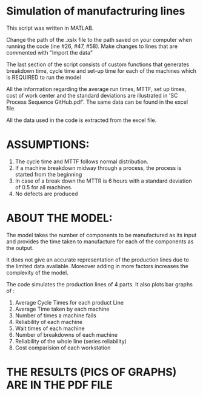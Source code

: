 # Simulation of manufactruring lines

This script was written in MATLAB.

Change the path of the .xslx file to the path saved on your computer when running the code (ine #26, #47, #58). Make changes to lines that are commented with "Import the data"

The last section of the script consists of custom functions that generates breakdown time, cycle time and set-up time for each of the machines which is REQUIRED to run the model

All the information regarding the average run times, MTTF, set up times, cost of work center and the standard deviations are illustrated in 'SC Process Sequence GitHub.pdf'. The same data can be found in the excel file. 

All the data used in the code is extracted from the excel file.

# ASSUMPTIONS:

1. The cycle time and MTTF follows normal distribution.
2. If a machine breakdown midway through a process, the process is started from the beginning
3. In case of a break down the MTTR is 6 hours with a standard deviation of 0.5 for all machines. 
4. No defects are produced

# ABOUT THE MODEL:

The model takes the number of components to be manufactured as its input and provides the time taken to manufacture for each of the components as the output.

It does not give an accurate representation of the production lines due to the limited data available. Moreover adding in more factors increases the complexity of the model. 

The code simulates the production lines of 4 parts. It also plots bar graphs of :

1. Average Cycle Times for each product Line
2. Average Time taken by each machine 
3. Number of times a machine fails
4. Reliability of each machine
5. Wait times of each machine
6. Number of breakdowns of each machine
7. Reliability of the whole line (series reliability)
8. Cost comparision of each workstation


# THE RESULTS (PICS OF GRAPHS) ARE IN THE PDF FILE
